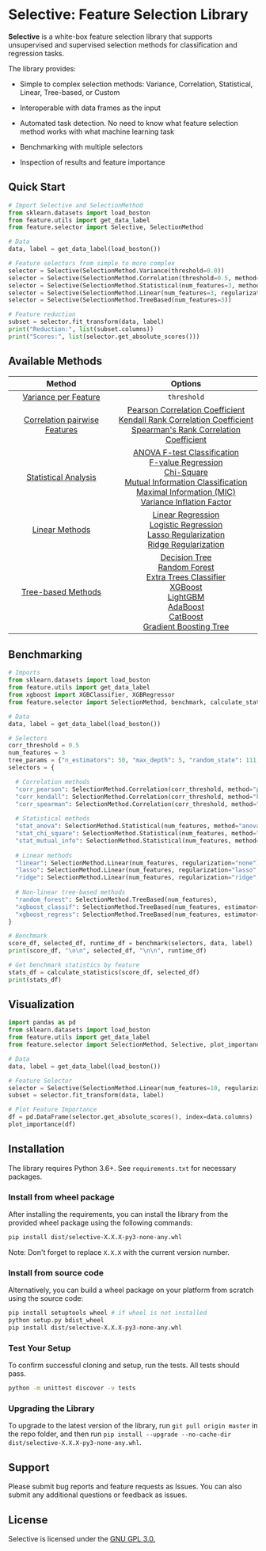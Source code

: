 # Selective: Feature Selection Library
**Selective** is a white-box feature selection library that supports unsupervised and supervised selection methods for classification and regression tasks. 

The library provides:

* Simple to complex selection methods: Variance, Correlation, Statistical, Linear, Tree-based, or Custom

* Interoperable with data frames as the input

* Automated task detection. No need to know what feature selection method works with what machine learning task

* Benchmarking with multiple selectors

* Inspection of results and feature importance

  

## Quick Start
```python
# Import Selective and SelectionMethod
from sklearn.datasets import load_boston
from feature.utils import get_data_label
from feature.selector import Selective, SelectionMethod

# Data
data, label = get_data_label(load_boston())

# Feature selectors from simple to more complex
selector = Selective(SelectionMethod.Variance(threshold=0.0))
selector = Selective(SelectionMethod.Correlation(threshold=0.5, method="pearson"))
selector = Selective(SelectionMethod.Statistical(num_features=3, method="anova"))
selector = Selective(SelectionMethod.Linear(num_features=3, regularization="none"))
selector = Selective(SelectionMethod.TreeBased(num_features=3))

# Feature reduction
subset = selector.fit_transform(data, label)
print("Reduction:", list(subset.columns))
print("Scores:", list(selector.get_absolute_scores()))
```


## Available Methods

| Method | Options |
| :---------------: | :-----: |
| [Variance per Feature](https://scikit-learn.org/stable/modules/generated/sklearn.feature_selection.VarianceThreshold.html) | `threshold` |
| [Correlation pairwise Features](https://pandas.pydata.org/pandas-docs/stable/reference/api/pandas.DataFrame.corr.html) | [Pearson Correlation Coefficient](https://en.wikipedia.org/wiki/Pearson_correlation_coefficient) <br> [Kendall Rank Correlation Coefficient](https://en.wikipedia.org/wiki/Kendall_rank_correlation_coefficient) <br> [Spearman's Rank Correlation Coefficient](https://en.wikipedia.org/wiki/Spearman%27s_rank_correlation_coefficient) <br> |
| [Statistical Analysis](https://scikit-learn.org/stable/modules/feature_selection.html#univariate-feature-selection) | [ANOVA F-test Classification](https://scikit-learn.org/stable/modules/generated/sklearn.feature_selection.f_classif.html) <br> [F-value Regression](https://scikit-learn.org/stable/modules/generated/sklearn.feature_selection.f_regression.html) <br> [Chi-Square](https://scikit-learn.org/stable/modules/generated/sklearn.feature_selection.chi2.html) <br> [Mutual Information Classification](https://scikit-learn.org/stable/modules/generated/sklearn.feature_selection.mutual_info_classif.html) <br> [Maximal Information (MIC)](https://github.com/minepy/minepy) <br> [Variance Inflation Factor](https://www.statsmodels.org/stable/generated/statsmodels.stats.outliers_influence.variance_inflation_factor.html) |
| [Linear Methods](https://en.wikipedia.org/wiki/Linear_regression) | [Linear Regression](https://scikit-learn.org/stable/modules/generated/sklearn.linear_model.LinearRegression.html?highlight=linear%20regression#sklearn.linear_model.LinearRegression) <br> [Logistic Regression](https://scikit-learn.org/stable/modules/generated/sklearn.linear_model.LogisticRegression.html?highlight=logistic%20regression#sklearn.linear_model.LogisticRegression) <br> [Lasso Regularization](https://scikit-learn.org/stable/modules/generated/sklearn.linear_model.Lasso.html#sklearn.linear_model.Lasso) <br> [Ridge Regularization](https://scikit-learn.org/stable/modules/generated/sklearn.linear_model.Ridge.html#sklearn.linear_model.Ridge) <br> |
| [Tree-based Methods](https://scikit-learn.org/stable/modules/tree.html) | [Decision Tree](https://scikit-learn.org/stable/modules/generated/sklearn.tree.DecisionTreeClassifier.html#sklearn.tree.DecisionTreeClassifier) <br> [Random Forest](https://scikit-learn.org/stable/modules/generated/sklearn.ensemble.RandomForestClassifier.html?highlight=random%20forest#sklearn.ensemble.RandomForestClassifier) <br> [Extra Trees Classifier](https://scikit-learn.org/stable/modules/generated/sklearn.ensemble.ExtraTreesClassifier.html) <br> [XGBoost](https://xgboost.readthedocs.io/en/latest/) <br> [LightGBM](https://lightgbm.readthedocs.io/en/latest/) <br> [AdaBoost](https://scikit-learn.org/stable/modules/generated/sklearn.ensemble.AdaBoostClassifier.html) <br> [CatBoost](https://github.com/catboost)<br> [Gradient Boosting Tree](http://scikit-learn.org/stable/modules/generated/sklearn.ensemble.GradientBoostingClassifier.html) <br> |



## Benchmarking

```python
# Imports
from sklearn.datasets import load_boston
from feature.utils import get_data_label
from xgboost import XGBClassifier, XGBRegressor
from feature.selector import SelectionMethod, benchmark, calculate_statistics

# Data
data, label = get_data_label(load_boston())

# Selectors
corr_threshold = 0.5
num_features = 3
tree_params = {"n_estimators": 50, "max_depth": 5, "random_state": 111, "n_jobs": 4}
selectors = {

  # Correlation methods
  "corr_pearson": SelectionMethod.Correlation(corr_threshold, method="pearson"),
  "corr_kendall": SelectionMethod.Correlation(corr_threshold, method="kendall"),
  "corr_spearman": SelectionMethod.Correlation(corr_threshold, method="spearman"),
  
  # Statistical methods
  "stat_anova": SelectionMethod.Statistical(num_features, method="anova"),
  "stat_chi_square": SelectionMethod.Statistical(num_features, method="chi_square"),
  "stat_mutual_info": SelectionMethod.Statistical(num_features, method="mutual_info"),
  
  # Linear methods
  "linear": SelectionMethod.Linear(num_features, regularization="none"),
  "lasso": SelectionMethod.Linear(num_features, regularization="lasso", alpha=1000),
  "ridge": SelectionMethod.Linear(num_features, regularization="ridge", alpha=1000),
  
  # Non-linear tree-based methods
  "random_forest": SelectionMethod.TreeBased(num_features),
  "xgboost_classif": SelectionMethod.TreeBased(num_features, estimator=XGBClassifier(**tree_params)),
  "xgboost_regress": SelectionMethod.TreeBased(num_features, estimator=XGBRegressor(**tree_params))
}

# Benchmark
score_df, selected_df, runtime_df = benchmark(selectors, data, label)
print(score_df, "\n\n", selected_df, "\n\n", runtime_df)

# Get benchmark statistics by feature
stats_df = calculate_statistics(score_df, selected_df)
print(stats_df)
```



## Visualization

```python
import pandas as pd
from sklearn.datasets import load_boston
from feature.utils import get_data_label
from feature.selector import SelectionMethod, Selective, plot_importance

# Data
data, label = get_data_label(load_boston())

# Feature Selector
selector = Selective(SelectionMethod.Linear(num_features=10, regularization="none"))
subset = selector.fit_transform(data, label)

# Plot Feature Importance
df = pd.DataFrame(selector.get_absolute_scores(), index=data.columns)
plot_importance(df)
```


## Installation

The library requires Python 3.6+. See `requirements.txt` for necessary packages. 

### Install from wheel package

After installing the requirements, you can install the library from the provided wheel package using the following commands:

```bash
pip install dist/selective-X.X.X-py3-none-any.whl
```
Note: Don't forget to replace ``X.X.X`` with the current version number.


### Install from source code

Alternatively, you can build a wheel package on your platform from scratch using the source code:

```bash
pip install setuptools wheel # if wheel is not installed
python setup.py bdist_wheel
pip install dist/selective-X.X.X-py3-none-any.whl
```


### Test Your Setup

To confirm successful cloning and setup, run the tests. All tests should pass. 

```bash
python -m unittest discover -v tests
```


### Upgrading the Library

To upgrade to the latest version of the library, run ``git pull origin master`` in the repo folder,
and then run ``pip install --upgrade --no-cache-dir dist/selective-X.X.X-py3-none-any.whl``.

## Support
Please submit bug reports and feature requests as Issues. You can also submit any additional questions or feedback as issues.

## License
Selective is licensed under the [GNU GPL 3.0.](https://github.com/fidelity/selective/blob/master/LICENSE)
